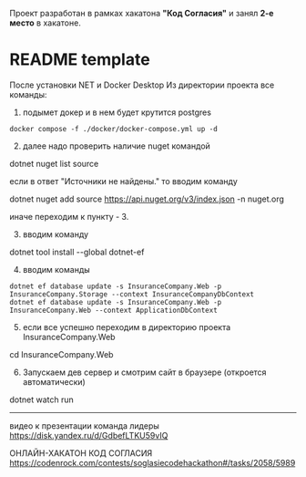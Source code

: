 Проект разработан в рамках хакатона **"Код Согласия"** и занял **2-е место** в хакатоне.

# README template

После установки NET и Docker Desktop
Из директории проекта все команды:
1) подымет докер и в нем будет крутится postgres
```shell
docker compose -f ./docker/docker-compose.yml up -d
```
2) далее надо проверить наличие nuget командой

dotnet nuget list source

если в ответ "Источники не найдены." то вводим команду

dotnet nuget add source https://api.nuget.org/v3/index.json -n nuget.org

иначе переходим к пункту - 3.

3) вводим команду

dotnet tool install --global dotnet-ef

4) вводим команды

```shell
dotnet ef database update -s InsuranceCompany.Web -p InsuranceCompany.Storage --context InsuranceCompanyDbContext
dotnet ef database update -s InsuranceCompany.Web -p InsuranceCompany.Web --context ApplicationDbContext
```
5) если все успешно переходим в директорию проекта InsuranceCompany.Web

cd InsuranceCompany.Web

6) Запускаем дев сервер и смотрим сайт в браузере (откроется автоматически)

dotnet watch run


-----------------------------------------------------------------------------------
видео к презентации команда лидеры
https://disk.yandex.ru/d/GdbefLTKU59vIQ

ОНЛАЙН-ХАКАТОН КОД СОГЛАСИЯ
https://codenrock.com/contests/soglasiecodehackathon#/tasks/2058/5989